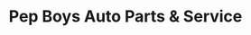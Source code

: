 ---
title: "Pep Boys Auto Parts & Service"
url: /laurel/pep-boys-auto-parts-und-service/
shop: Autowerkstatt
---